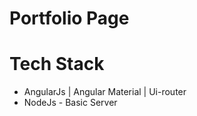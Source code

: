 # Portfolio Page

<h1>Tech Stack</h1>
<ul>
<li>AngularJs | Angular Material | Ui-router </li>
<li> NodeJs - Basic Server </li>
</ul>
